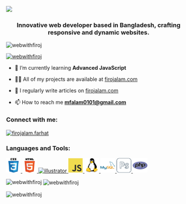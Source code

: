 <img src="https://media.licdn.com/dms/image/v2/D5616AQEr4UArpWRbbw/profile-displaybackgroundimage-shrink_350_1400/B56Zh78BmOHUAc-/0/1754425991305?e=1757548800&v=beta&t=telUBHEgyQdyxV1j6myc6c0Qx6P-d-vuzdYdWr-l0RM">
<h3 align="center">Innovative web developer based in Bangladesh, crafting responsive and dynamic websites.</h3>

<p align="left"> <img src="https://komarev.com/ghpvc/?username=webwithfiroj&label=Profile%20views&color=0e75b6&style=flat" alt="webwithfiroj" /> </p>

<p align="left"> <a href="https://github.com/ryo-ma/github-profile-trophy"><img src="https://github-profile-trophy.vercel.app/?username=webwithfiroj" alt="webwithfiroj" /></a> </p>

- 🌱 I’m currently learning **Advanced JavaScript**

- 👨‍💻 All of my projects are available at [firojalam.com](https://firojalam.com)

- 📝 I regularly write articles on [firojalam.com](firojalam.com)

- 📫 How to reach me **mfalam0101@gmail.com**

<h3 align="left">Connect with me:</h3>
<p align="left">
<a href="https://fb.com/firojalam.farhat" target="blank"><img align="center" src="https://raw.githubusercontent.com/rahuldkjain/github-profile-readme-generator/master/src/images/icons/Social/facebook.svg" alt="firojalam.farhat" height="30" width="40" /></a>
</p>

<h3 align="left">Languages and Tools:</h3>
<p align="left"> <a href="https://www.w3schools.com/css/" target="_blank" rel="noreferrer"> <img src="https://raw.githubusercontent.com/devicons/devicon/master/icons/css3/css3-original-wordmark.svg" alt="css3" width="40" height="40"/> </a> <a href="https://www.w3.org/html/" target="_blank" rel="noreferrer"> <img src="https://raw.githubusercontent.com/devicons/devicon/master/icons/html5/html5-original-wordmark.svg" alt="html5" width="40" height="40"/> </a> <a href="https://www.adobe.com/in/products/illustrator.html" target="_blank" rel="noreferrer"> <img src="https://www.vectorlogo.zone/logos/adobe_illustrator/adobe_illustrator-icon.svg" alt="illustrator" width="40" height="40"/> </a> <a href="https://developer.mozilla.org/en-US/docs/Web/JavaScript" target="_blank" rel="noreferrer"> <img src="https://raw.githubusercontent.com/devicons/devicon/master/icons/javascript/javascript-original.svg" alt="javascript" width="40" height="40"/> </a> <a href="https://www.linux.org/" target="_blank" rel="noreferrer"> <img src="https://raw.githubusercontent.com/devicons/devicon/master/icons/linux/linux-original.svg" alt="linux" width="40" height="40"/> </a> <a href="https://www.mysql.com/" target="_blank" rel="noreferrer"> <img src="https://raw.githubusercontent.com/devicons/devicon/master/icons/mysql/mysql-original-wordmark.svg" alt="mysql" width="40" height="40"/> </a> <a href="https://www.photoshop.com/en" target="_blank" rel="noreferrer"> <img src="https://raw.githubusercontent.com/devicons/devicon/master/icons/photoshop/photoshop-line.svg" alt="photoshop" width="40" height="40"/> </a> <a href="https://www.php.net" target="_blank" rel="noreferrer"> <img src="https://raw.githubusercontent.com/devicons/devicon/master/icons/php/php-original.svg" alt="php" width="40" height="40"/> </a> </p>

<p><img align="left" src="https://github-readme-stats.vercel.app/api/top-langs?username=webwithfiroj&show_icons=true&locale=en&layout=compact" alt="webwithfiroj" /></p>

<p>&nbsp;<img align="center" src="https://github-readme-stats.vercel.app/api?username=webwithfiroj&show_icons=true&locale=en" alt="webwithfiroj" /></p>

<p><img align="center" src="https://github-readme-streak-stats.herokuapp.com/?user=webwithfiroj&" alt="webwithfiroj" /></p>
